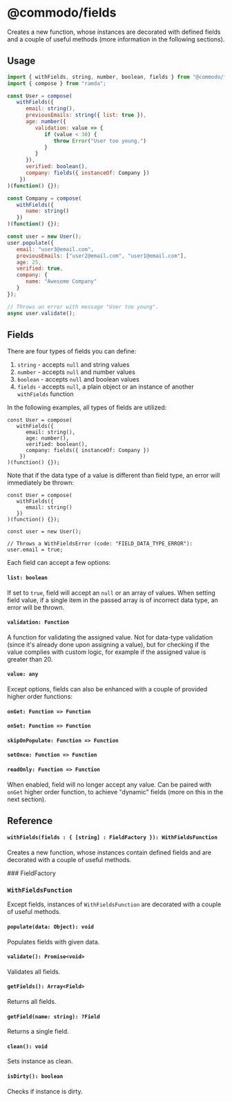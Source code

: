 # @commodo/fields
Creates a new function, whose instances are decorated with defined fields and a couple of useful methods (more information in the following sections).

## Usage
```js
import { withFields, string, number, boolean, fields } from "@commodo/fields";
import { compose } from "ramda";

const User = compose(
   withFields({
      email: string(),
      previousEmails: string({ list: true }),
      age: number({
         validation: value => {
            if (value < 30) {
               throw Error("User too young.")
            }
         }
      }),
      verified: boolean(),
      company: fields({ instanceOf: Company })
    })
)(function() {});

const Company = compose(
   withFields({
      name: string()
   })
)(function() {});

const user = new User();
user.populate({
   email: "user3@email.com",
   previousEmails: ["user2@email.com", "user1@email.com"],
   age: 25,
   verified: true,
   company: {
      name: "Awesome Company"   
   }
});

// Throws an error with message "User too young".
async user.validate();
```

## Fields

There are four types of fields you can define:
1. `string` - accepts `null` and string values
2. `number` - accepts `null` and number values
3. `boolean` - accepts `null` and boolean values
4. `fields` - accepts `null`, a plain object or an instance of another `withFields` function

In the following examples, all types of fields are utilized:
```
const User = compose(
   withFields({
      email: string(),
      age: number(),
      verified: boolean(),
      company: fields({ instanceOf: Company })
    })
)(function() {});
```

Note that if the data type of a value is different than field type, an error will immediately be thrown:
```
const User = compose(
   withFields({
      email: string()    
   })
)(function() {});

const user = new User();

// Throws a WithFieldsError (code: "FIELD_DATA_TYPE_ERROR"):
user.email = true;
```

Each field can accept a few options:
#### `list: boolean`
If set to `true`, field will accept an `null` or an array of values. When setting field value, if a single item in the passed array is of incorrect data type, an error will be thrown.

#### `validation: Function`
A function for validating the assigned value. Not for data-type validation (since it's already done upon assigning a value), but for checking if the value complies with custom logic, for example if the assigned value is greater than 20.

#### `value: any`

Except options, fields can also be enhanced with a couple of provided higher order functions:

#### `onGet: Function => Function`

#### `onSet: Function => Function`

#### `skipOnPopulate: Function => Function`

#### `setOnce: Function => Function`

#### `readOnly: Function => Function`
When enabled, field will no longer accept any value. Can be paired with `onGet` higher order function, to achieve "dynamic" fields (more on this in the next section).

## Reference

#### `withFields(fields : { [string] : FieldFactory }): WithFieldsFunction`
Creates a new function, whose instances contain defined fields and are decorated with a couple of useful methods.

### FieldFactory


### `WithFieldsFunction`

Except fields, instances of `WithFieldsFunction` are decorated with a couple of useful methods.

#### `populate(data: Object): void`
Populates fields with given data.

#### `validate(): Promise<void>`
Validates all fields.

#### `getFields(): Array<Field>`
Returns all fields.

#### `getField(name: string): ?Field`
Returns a single field.

#### `clean(): void`
Sets instance as clean.

#### `isDirty(): boolean`
Checks if instance is dirty.
